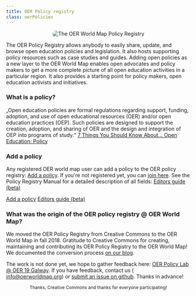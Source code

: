 ```yaml
---
title: OER Policy registry
class: oerPolicies
---
```


<div style="width:100%;text-align:center;">
<img style="width:auto;margin:0 auto;border:0px solid transparent;border-radius:10px;" src="/assets/images/oer_policy_registry_v01.png" title="The OER World Map Policy Registry">
</div>

The OER Policy Registry allows anybody to easily share, update, and browse open education policies and legislation. It also hosts supporting policy resources such as case studies and guides. Adding open policies as a new layer to the OER World Map enables open advocates and policy makers to get a more complete picture of all open education activities in a particular region. It also provides a starting point for policy makers, open education activists and initiatives.

### What is a policy?
„Open education policies are formal regulations regarding support, funding, adoption, and use of open educational resources (OER) and/or open education practices (OEP). Such policies are designed to support the creation, adoption, and sharing of OER and the design and integration of OEP into programs of study.“ [7 Things You Should Know About... Open Education: Policy](https://library.educause.edu/resources/2018/8/7-things-you-should-know-about-open-education-policies)

### Add a policy

Any registered OER world map user can add a policy to the OER policy registry: <a href="/resource/?add=Policy" target="_blank">Add a policy</a>. If you're not registered yet, you can <a href="https://oerworldmap.org/user/register" target="_blank">join here</a>. See the Policy Registry Manual for a detailed description of all fields: <a href="https://kurzelinks.de/yuge" target="_blank">Editors guide (beta)</a>

<a href="/resource/?add=Policy" class="btn" target="_blank"><i class="fa fa-plus-square-o" aria-hidden="true"></i> Add a policy</a> <a href="https://kurzelinks.de/yuge" target="_blank" class="btn"><i class="fa fa-book" aria-hidden="true"></i> Editors guide (beta)</a>

### What was the origin of the OER policy registry @ OER World Map?

We moved the OER Policy Registry from Creative Commons to the OER World Map in fall 2018. Gratitude to Creative Commons for creating, maintaining and contributing its OER Policy Registry to the OER World Map! We documented the conversion process [on our blog](https://oerworldmap.wordpress.com/2018/10/11/moving-the-oer-policy-registry-to-the-oer-world-map).

The work is not done yet, we hope to gather feedback here: [OER Policy Lab @ OER 19 Galway](https://oerworldmap.wordpress.com/2019/01/22/save-the-date-oer-policy-lab-oer19/). If you have feedback, contact us ( info@oerworldmap.org) or [submit an issue on github](https://github.com/hbz/oerworldmap/issues). Thanks in advance!

<div style="text-align:center;font-size:12px;margin-bottom:0px;margin-top:10px;"><i class="fa fa-heart" aria-hidden="true"></i> Thanks, Creative Commons and thanks for everyone participating!</div>
